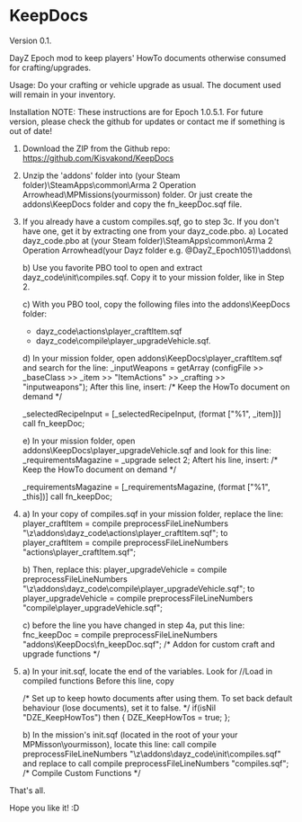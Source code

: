 KeepDocs
========
Version 0.1.

DayZ Epoch mod to keep players' HowTo documents otherwise consumed for crafting/upgrades.

Usage: Do your crafting or vehicle upgrade as usual. The document used will remain in your inventory.

Installation
NOTE: These instructions are for Epoch 1.0.5.1. For future version, please check the github for updates or contact me if something is out of date!

1. Download the ZIP from the Github repo: https://github.com/Kisvakond/KeepDocs

2. Unzip the 'addons' folder into (your Steam folder)\SteamApps\common\Arma 2 Operation Arrowhead\MPMissions\(yourmisson) folder. Or just create the addons\KeepDocs folder and copy the fn_keepDoc.sqf file.

3. If you already have a custom compiles.sqf, go to step 3c.
   If you don't have one, get it by extracting one from your dayz_code.pbo.
   a) Located dayz_code.pbo at (your Steam folder)\SteamApps\common\Arma 2 Operation Arrowhead\(your Dayz folder e.g. @DayZ_Epoch1051)\addons\

   b) Use you favorite PBO tool to open and extract dayz_code\init\compiles.sqf. Copy it to your mission folder, like in Step 2.

   c) With you PBO tool, copy the following files into the addons\KeepDocs folder:
	* dayz_code\actions\player_craftItem.sqf
	* dayz_code\compile\player_upgradeVehicle.sqf.

   d) In your mission folder, open addons\KeepDocs\player_craftItem.sqf and search for the line:
	_inputWeapons = getArray (configFile >> _baseClass >> _item >> "ItemActions" >> _crafting >> "inputweapons");
      After this line, insert:
	/* Keep the HowTo document on demand */

	_selectedRecipeInput = [_selectedRecipeInput, (format ["%1", _item])] call fn_keepDoc;

   e) In your mission folder, open addons\KeepDocs\player_upgradeVehicle.sqf and look for this line:
	_requirementsMagazine = _upgrade select 2;
      Aftert his line, insert:
	/* Keep the HowTo document on demand */

	_requirementsMagazine = [_requirementsMagazine, (format ["%1", _this])] call fn_keepDoc;
   
4. a) In your copy of compiles.sqf in your mission folder, replace the line:
	player_craftItem =			compile preprocessFileLineNumbers "\z\addons\dayz_code\actions\player_craftItem.sqf";
	to 	
	player_craftItem =			compile preprocessFileLineNumbers "actions\player_craftItem.sqf";

   b) Then, replace this:
   player_upgradeVehicle =		compile preprocessFileLineNumbers "\z\addons\dayz_code\compile\player_upgradeVehicle.sqf";
   to
   player_upgradeVehicle =		compile preprocessFileLineNumbers "compile\player_upgradeVehicle.sqf";

   c) before the line you have changed in step 4a, put this line:
	fnc_keepDoc = 					compile preprocessFileLineNumbers "addons\KeepDocs\fn_keepDoc.sqf"; /* Addon for custom craft and upgrade functions */

		
5. a) In your init.sqf, locate the end of the variables. Look for 
	//Load in compiled functions
      Before this line, copy

	/* Set up to keep howto documents after using them. To set back default behaviour (lose documents), set it to false. */
	if(isNil "DZE_KeepHowTos") then {
		DZE_KeepHowTos = true;
	};

   b) In the mission's init.sqf (located in the root of your your MPMisson\yourmisson), locate this line:
   	call compile preprocessFileLineNumbers "\z\addons\dayz_code\init\compiles.sqf"   
      and replace to
	call compile preprocessFileLineNumbers "compiles.sqf"; /* Compile Custom Functions */


That's all.

Hope you like it! :D

